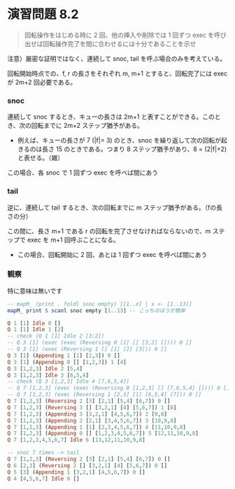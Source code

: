 # 演習問題 8.2

> 回転操作をはじめる時に 2 回、他の挿入や削除では 1 回ずつ exec を呼び出せば回転操作完了を間に合わせるには十分であることを示せ

注意）厳密な証明ではなく、連続して snoc, tail を呼ぶ場合のみを考えている。

回転開始時点での、f, r の長さをそれぞれ m, m+1 とすると、回転完了には exec が 2m+2 回必要である。

### snoc

連続して snoc するとき、キューの長さは 2m+1 と表すことができる。このとき、次の回転までに 2m+2 ステップ猶予がある。

- 例えば、キューの長さが 7 (|f|= 3) のとき、snoc を繰り返して次の回転が起きるのは長さ 15 のときである。つまり 8 ステップ猶予があり、8 = (2|f|+2) と表せる。（雑）

この場合、各 snoc で 1 回ずつ exec を呼べば間にあう

### tail

逆に、連続して tail するとき、次の回転までに m ステップ猶予がある。（fの長さの分）

この間に、長さ m+1 である r の回転を完了させなければならないので、m ステップで exec を m+1 回呼ぶことになる。

- この場合、回転開始に 2 回、あとは 1 回ずつ exec を呼べば間にあう



### 観察

特に意味は無いです

```haskell
-- mapM_ (print . foldl snoc empty) [[1..x] | x <- [1..13]]
mapM_ print $ scanl snoc empty [1..13] -- こっちのほうが簡単

Q 1 [1] Idle 0 []
Q 1 [1] Idle 1 [2]
-- check (Q 1 [1] Idle 2 [3:2])
-- Q 3 [1] (exec (exec (Reversing 0 [1] [] [3,2] []))) 0 []
-- Q 3 [1] (exec (Reversing 1 [] [1] [2] [3])) 0 []
Q 3 [1] (Appending 1 [1] [2,3]) 0 []
Q 3 [1] (Appending 0 [] [1,2,3]) 1 [4]
Q 3 [1,2,3] Idle 2 [5,4]
Q 3 [1,2,3] Idle 3 [6,5,4]
-- check (Q 3 [1,2,3] Idle 4 [7,6,5,4])
-- Q 7 [1,2,3] (exec (exec (Reversing 0 [1,2,3] [] [7,6,5,4] []))) 0 []
-- Q 7 [1,2,3] (exec (Reversing 1 [2,3] [1] [6,5,4] [7])) 0 []
Q 7 [1,2,3] (Reversing 2 [3] [2,1] [5,4] [6,7]) 0 []
Q 7 [1,2,3] (Reversing 3 [] [3,2,1] [4] [5,6,7]) 1 [8]
Q 7 [1,2,3] (Appending 3 [3,2,1] [4,5,6,7]) 2 [9,8]
Q 7 [1,2,3] (Appending 2 [2,1] [3,4,5,6,7]) 3 [10,9,8]
Q 7 [1,2,3] (Appending 1 [1] [2,3,4,5,6,7]) 4 [11,10,9,8]
Q 7 [1,2,3] (Appending 0 [] [1,2,3,4,5,6,7]) 5 [12,11,10,9,8]
Q 7 [1,2,3,4,5,6,7] Idle 6 [13,12,11,10,9,8]

-- snoc 7 times -> tail
Q 7 [1,2,3] (Reversing 2 [3] [2,1] [5,4] [6,7]) 0 []
Q 6 [2,3] (Reversing 2 [] [3,2,1] [4] [5,6,7]) 0 []
Q 5 [3] (Appending 1 [3,2,1] [4,5,6,7]) 0 []
Q 4 [4,5,6,7] Idle 0 []

```

